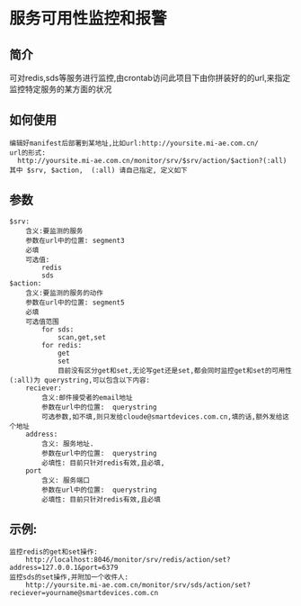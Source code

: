 服务可用性监控和报警
====================

简介
----
可对redis,sds等服务进行监控,由crontab访问此项目下由你拼装好的的url,来指定监控特定服务的某方面的状况

如何使用
--------
    编辑好manifest后部署到某地址,比如url:http://yoursite.mi-ae.com.cn/
    url的形式:
      http://yoursite.mi-ae.com.cn/monitor/srv/$srv/action/$action?(:all) 
    其中 $srv, $action,  (:all) 请自己指定, 定义如下
参数
----
    $srv: 
        含义:要监测的服务 
        参数在url中的位置: segment3 
        必填 
        可选值:  
            redis 
            sds 
    $action: 
        含义:要监测的服务的动作 
        参数在url中的位置: segment5 
        必填 
        可选值范围 
            for sds: 
                scan,get,set 
            for redis: 
                get 
                set 
                目前没有区分get和set,无论写get还是set,都会同时监控get和set的可用性 
    (:all)为 querystring,可以包含以下内容: 
        reciever: 
            含义:邮件接受者的email地址 
            参数在url中的位置:  querystring 
            可选参数,如不填,则只发给cloude@smartdevices.com.cn,填的话,额外发给这个地址 
        address: 
            含义: 服务地址. 
            参数在url中的位置:  querystring 
            必填性: 目前只针对redis有效,且必填, 
        port 
            含义: 服务端口 
            参数在url中的位置:  querystring 
            必填性: 目前只针对redis有效,且必填
示例: 
-----
    监控redis的get和set操作:  
        http://localhost:8046/monitor/srv/redis/action/set?address=127.0.0.1&port=6379 
    监控sds的set操作,并附加一个收件人:  
        http://yoursite.mi-ae.com.cn/monitor/srv/sds/action/set?reciever=yourname@smartdevices.com.cn 

 

